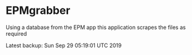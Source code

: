 # EPMgrabber
Using a database from the EPM app this application scrapes the files as required


Latest backup: Sun Sep 29 05:19:01 UTC 2019
